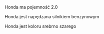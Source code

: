 Honda ma pojemność 2.0

Honda jest napędzana silnikiem benzynowym

Honda jest koloru srebrno szarego
